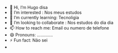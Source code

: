 - 👋 Hi, I’m Hugo disa
-  👀 I’m interested : Nos meus estudos
- 🌱 I’m currently learning: Tecnoligia
- 💞️ I’m looking to collaborate : Nos estudos do dia dia
- 📫 How to reach me: Email ou numero de telefone
- 😄 Pronouns: .............
- ⚡ Fun fact: Não sei
- 

<!---
HU-G0/HU-G0 is a ✨ special ✨ repository because its `README.md` (this file) appears on your GitHub profile.
You can click the Preview link to take a look at your changes.
--->
